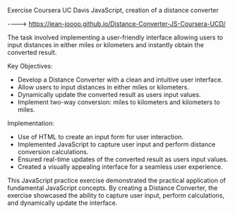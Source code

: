 Exercise Coursera UC Davis JavaScript, creation of a distance converter 

----> https://jean-joooo.github.io/Distance-Converter-JS-Coursera-UCD/

The task involved implementing a user-friendly interface allowing users to input distances in either miles or kilometers and instantly obtain the converted result.

Key Objectives:
- Develop a Distance Converter with a clean and intuitive user interface.
- Allow users to input distances in either miles or kilometers.
- Dynamically update the converted result as users input values.
- Implement two-way conversion: miles to kilometers and kilometers to miles.

Implementation:
- Use of HTML to create an input form for user interaction.
- Implemented JavaScript to capture user input and perform distance conversion calculations.
- Ensured real-time updates of the converted result as users input values.
- Created a visually appealing interface for a seamless user experience.

This JavaScript practice exercise demonstrated the practical application of fundamental JavaScript concepts. By creating a Distance Converter, the exercise showcased the ability to capture user input, perform calculations, and dynamically update the interface.

